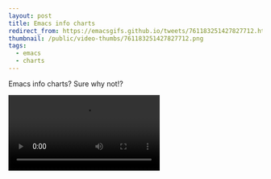 ```yaml
---
layout: post
title: Emacs info charts
redirect_from: https://emacsgifs.github.io/tweets/761183251427827712.html
thumbnail: /public/video-thumbs/761183251427827712.png
tags:
  - emacs
  - charts
---
```


Emacs info charts? Sure why not!?

<video controls autoplay loop>
  <source src="/public/videos/761183251427827712.mp4" type="video/mp4">
    Sorry your browser does not support the video tag, maybe time to upgrade?
</video>
